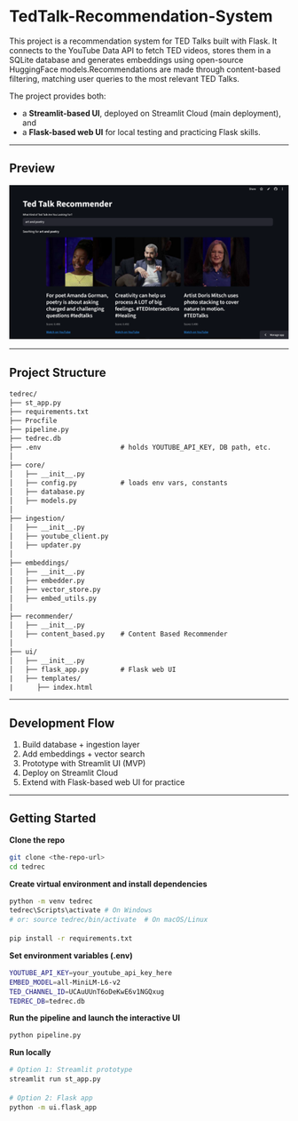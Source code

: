# TedTalk-Recommendation-System
This project is a recommendation system for TED Talks built with Flask. It connects to the YouTube Data API to fetch TED videos, stores them in a SQLite database and generates embeddings using open-source HuggingFace models.Recommendations are made through content-based filtering, matching user queries to the most relevant TED Talks. 

The project provides both:
- a **Streamlit-based UI**, deployed on Streamlit Cloud (main deployment), and  
- a **Flask-based web UI** for local testing and practicing Flask skills.  

---
## Preview

![Demo Screenshot](core/screenshot.png)

---

## Project Structure

    tedrec/
    ├── st_app.py               
    ├── requirements.txt
    ├── Procfile              
    ├── pipeline.py
    ├── tedrec.db
    ├── .env                    # holds YOUTUBE_API_KEY, DB path, etc.
    │
    ├── core/
    │   ├── __init__.py
    │   ├── config.py           # loads env vars, constants
    │   ├── database.py        
    │   ├── models.py          
    │
    ├── ingestion/
    │   ├── __init__.py
    │   ├── youtube_client.py   
    │   ├── updater.py          
    │
    ├── embeddings/
    │   ├── __init__.py
    │   ├── embedder.py         
    │   ├── vector_store.py     
    │   ├── embed_utils.py     
    │
    ├── recommender/
    │   ├── __init__.py
    │   ├── content_based.py    # Content Based Recommender
    │
    ├── ui/
    │   ├── __init__.py
    │   ├── flask_app.py        # Flask web UI
    |   ├── templates/
    |      ├── index.html 

---

## Development Flow

1. Build database + ingestion layer  
2. Add embeddings + vector search  
3. Prototype with Streamlit UI (MVP)
4. Deploy on Streamlit Cloud 
5. Extend with Flask-based web UI for practice 

---

## Getting Started

**Clone the repo**
```bash
git clone <the-repo-url>
cd tedrec
```

**Create virtual environment and install dependencies**
```bash
python -m venv tedrec
tedrec\Scripts\activate # On Windows
# or: source tedrec/bin/activate  # On macOS/Linux

pip install -r requirements.txt
```

**Set environment variables (.env)**
```bash
YOUTUBE_API_KEY=your_youtube_api_key_here
EMBED_MODEL=all-MiniLM-L6-v2
TED_CHANNEL_ID=UCAuUUnT6oDeKwE6v1NGQxug
TEDREC_DB=tedrec.db
```

**Run the pipeline and launch the interactive UI**
```bash
python pipeline.py
```

**Run locally**
```bash
# Option 1: Streamlit prototype
streamlit run st_app.py

# Option 2: Flask app
python -m ui.flask_app
```
